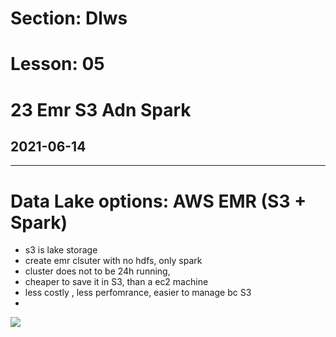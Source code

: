 # Section: Dlws
# Lesson: 05
# 23 Emr S3 Adn Spark
## 2021-06-14
---

# Data Lake options: AWS EMR (S3 + Spark)
- s3 is lake storage
- create emr clsuter with no hdfs, only spark
- cluster does not to be 24h running,
- cheaper to save it in S3, than a ec2 machine
- less costly , less perfomrance, easier to manage bc S3
- 
![](https://i.imgur.com/Sxys7wL.png)
